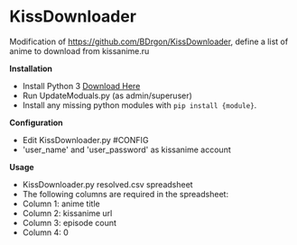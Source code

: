 # KissDownloader
Modification of https://github.com/BDrgon/KissDownloader, define a list of anime to download from kissanime.ru<br>


**Installation**
* Install Python 3 [Download Here](https://www.python.org/downloads/)
* Run UpdateModuals.py (as admin/superuser)
* Install any missing python modules with `pip install {module}`.

**Configuration**
* Edit KissDownloader.py #CONFIG
* 'user_name' and 'user_password' as kissanime account

**Usage**
* KissDownloader.py resolved.csv spreadsheet
* The following columns are required in the spreadsheet:
* Column 1: anime title
* Column 2: kissanime url
* Column 3: episode count
* Column 4: 0